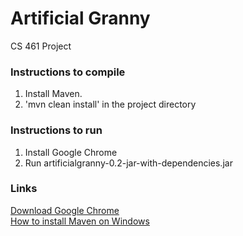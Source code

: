 # Artificial Granny
CS 461 Project

### Instructions to compile
1. Install Maven.
2. 'mvn clean install' in the project directory

### Instructions to run
1. Install Google Chrome
2. Run artificialgranny-0.2-jar-with-dependencies.jar

### Links
[Download Google Chrome](https://www.google.com/chrome/browser/desktop/index.html)  
[How to install Maven on Windows](https://www.mkyong.com/maven/how-to-install-maven-in-windows/)
